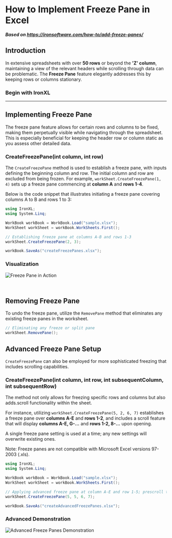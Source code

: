 # How to Implement Freeze Pane in Excel

***Based on <https://ironsoftware.com/how-to/add-freeze-panes/>***


## Introduction

In extensive spreadsheets with over **50 rows** or beyond the **'Z' column**, maintaining a view of the relevant headers while scrolling through data can be problematic. The **Freeze Pane** feature elegantly addresses this by keeping rows or columns stationary.

<h3>Begin with IronXL</h3>

---

## Implementing Freeze Pane

The freeze pane feature allows for certain rows and columns to be fixed, making them perpetually visible while navigating through the spreadsheet. This is especially beneficial for keeping the header row or column static as you assess other detailed data.

### CreateFreezePane(int column, int row)

The `CreateFreezePane` method is used to establish a freeze pane, with inputs defining the beginning column and row. The initial column and row are excluded from being frozen. For example, `workSheet.CreateFreezePane(1, 4)` sets up a freeze pane commencing at **column A** and **rows 1-4**.

Below is the code snippet that illustrates initiating a freeze pane covering columns A to B and rows 1 to 3:

```cs
using IronXL;
using System.Linq;

WorkBook workBook = WorkBook.Load("sample.xlsx");
WorkSheet workSheet = workBook.WorkSheets.First();

// Establishing freeze pane at columns A-B and rows 1-3
workSheet.CreateFreezePane(2, 3);

workBook.SaveAs("createFreezePanes.xlsx");
```

### Visualization

<img src="https://ironsoftware.com/static-assets/excel/how-to/add-freeze-panes/add-freeze-panes-add.gif" alt="Freeze Pane in Action" class="img-responsive add-shadow" style="margin-bottom: 30px;"/>

## Removing Freeze Pane

To undo the freeze pane, utilize the `RemovePane` method that eliminates any existing freeze panes in the worksheet.

```cs
// Eliminating any freeze or split pane
workSheet.RemovePane();
```

## Advanced Freeze Pane Setup

`CreateFreezePane` can also be employed for more sophisticated freezing that includes scrolling capabilities.

### CreateFreezePane(int column, int row, int subsequentColumn, int subsequentRow)
The method not only allows for freezing specific rows and columns but also adds.scroll functionality within the sheet.

For instance, utilizing `workSheet.CreateFreezePane(5, 2, 6, 7)` establishes a freeze pane over **columns A-E** and **rows 1-2**, and includes a scroll feature that will display **columns A-E, G-...** and **rows 1-2, 8-...** upon opening.

A single freeze pane setting is used at a time; any new settings will overwrite existing ones.

Note: Freeze panes are not compatible with Microsoft Excel versions 97-2003 (.xls).

```cs
using IronXL;
using System.Linq;

WorkBook workBook = WorkBook.Load("sample.xlsx");
WorkSheet workSheet = workBook.WorkSheets.First();

// Applying advanced freeze pane at column A-E and row 1-5; prescroll to columns E, G,... and rows 5, 8,...
workSheet.CreateFreezePane(5, 5, 6, 7);

workBook.SaveAs("createAdvancedFreezePanes.xlsx");
```

### Advanced Demonstration
<div class="content-img-align-center">
    <div class="center-image-wrapper">
         <img src="https://ironsoftware.com/static-assets/excel/how-to/add-freeze-panes/add-freeze-panes-advance.png" alt="Advanced Freeze Panes Demonstration" class="img-responsive add-shadow">
    </div>
</div>